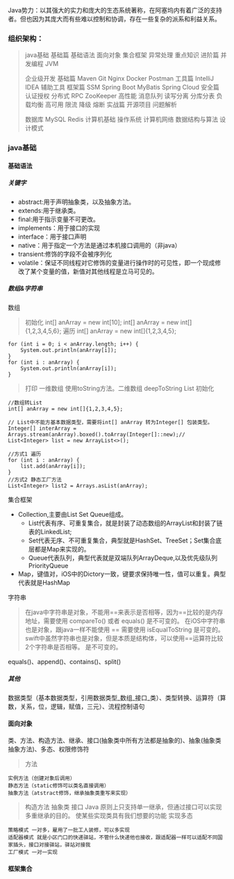 Java势力：以其强大的实力和庞大的生态系统著称，在阿塞坞内有着广泛的支持者。但也因为其庞大而有些难以控制和协调，存在一些复杂的派系和利益关系。

### 组织架构：

> java基础
> 基础篇 基础语法 面向对象 集合框架 异常处理 重点知识
> 进阶篇 并发编程 JVM
>
> 企业级开发
> 基础篇 Maven Git Nginx Docker Postman
> 工具篇 IntelliJ IDEA 辅助工具
> 框架篇 SSM Spring Boot MyBatis Spring Cloud
> 安全篇 认证授权
> 分布式 RPC ZooKeeper
> 高性能 消息队列 读写分离 分库分表 负载均衡
> 高可用 限流 降级 熔断
> 实战篇 开源项目 问题解析
>
> 数据库 MySQL Redis
> 计算机基础 操作系统 计算机网络 数据结构与算法 设计模式

### java基础
#### 基础语法
##### 关键字
- abstract:用于声明抽象类，以及抽象方法。
- extends:用于继承类。
- final:用于指示变量不可更改。
- implements：用于接口的实现
- interface：用于接口声明
- native：用于指定一个方法是通过本机接口调用的（非java）
- transient:修饰的字段不会被序列化
- volatile：保证不同线程对它修饰的变量进行操作时的可见性，即一个现成修改了某个变量的值，新值对其他线程是立马可见的。

##### 数组&字符串
数组
> 初始化
    int[] anArray = new int[10];
    int[] anArray = new int[]{1,2,3,4,5,6}; 
>遍历
    int[] anArray = new int[]{1,2,3,4,5};
    
    for (int i = 0; i < anArray.length; i++) {
        System.out.println(anArray[i]);
    }
    for (int i : anArray) {
        System.out.println(anArray[i]);
    }
>打印
    一维数组 使用toString方法。二维数组 deepToString
List
> 初始化

    //数组转List
    int[] anArray = new int[]{1,2,3,4,5};

    // List中不能方基本数据类型，需要将int[] anArray 转为Integer[] 包装类型。
    Integer[] interArray = Arrays.stream(anArray).boxed().toArray(Integer[]::new);//
    List<Integer> list = new ArrayList<>();
    
    //方式1 遍历
    for (int i : anArray) {
        list.add(anArray[i]);
    }
    //方式2 静态工厂方法
    List<Integer> list2 = Arrays.asList(anArray);
集合框架
- Collection,主要由List Set Queue组成。
  - List代表有序、可重复集合，就是封装了动态数组的ArrayList和封装了链表的LinkedList; 
  - Set代表无序、不可重复集合，典型就是HashSet、TreeSet；Set集合底层都是Map来实现的。 
  - Queue代表队列，典型代表就是双端队列ArrayDeque,以及优先级队列PriorityQueue
- Map，键值对，iOS中的Dictory一致，键要求保持唯一性，值可以重复。典型代表就是HashMap

字符串
> 在java中字符串是对象，不能用==来表示是否相等，因为==比较的是内存地址，需要使用 compareTo() 或者 equals() 是不可变的。
> 在iOS中字符串也是对象，跟java一样不能使用 == 需要使用 isEqualToString 是可变的。
> swift中虽然字符串也是对象，但是本质是结构体，可以使用==运算符比较2个字符串是否相等。 是不可变的。

equals()、append()、contains()、split()

##### 其他
数据类型（基本数据类型，引用数据类型_数组_接口_类）、类型转换、运算符（算数，关系，位，逻辑，赋值，三元）、流程控制语句

#### 面向对象

类、方法、构造方法、继承、接口(抽象类中所有方法都是抽象的)、抽象(抽象类 抽象方法)、多态、权限修饰符
>方法

    实例方法（创建对象后调用）
    静态方法（static修饰可以类名直接调用）
    抽象方法（atstract修饰，继承抽象类重写来实现）
>构造方法
>抽象类
>接口
    Java 原则上只支持单一继承，但通过接口可以实现多重继承的目的。
    使某些实现类具有我们想要的功能
    实现多态
    
    策略模式 一对多，雇用了一批工人装修，可以多实现
    适配器模式 就是小区门口的快递驿站，不管什么快递他也接收，跟适配器一样可以适配不同国家插头，接口对接驿站，驿站对接我
    工厂模式 一对一实现
>   
> 











#### 框架集合
